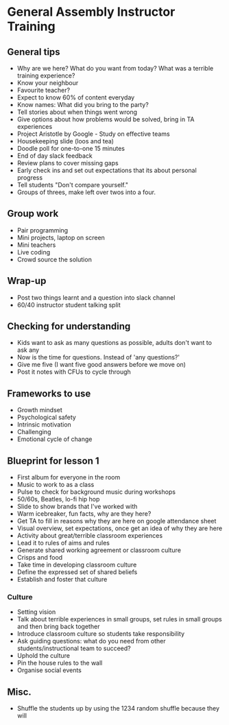 # General Assembly Instructor Training


## General tips
- Why are we here? What do you want from today? What was a terrible training experience?
- Know your neighbour
- Favourite teacher?
- Expect to know 60% of content everyday
- Know names: What did you bring to the party?
- Tell stories about when things went wrong
- Give options about how problems would be solved, bring in TA experiences
- Project Aristotle by Google - Study on effective teams
- Housekeeping slide (loos and tea)
- Doodle poll for one-to-one 15 minutes
- End of day slack feedback
- Review plans to cover missing gaps
- Early check ins and set out expectations that its about personal progress
- Tell students "Don't compare yourself."
- Groups of threes, make left over twos into a four.

## Group work
- Pair programming
- Mini projects, laptop on screen
- Mini teachers
- Live coding
- Crowd source the solution

## Wrap-up
- Post two things learnt and a question into slack channel
- 60/40 instructor student talking split

## Checking for understanding
- Kids want to ask as many questions as possible, adults don't want to ask any
- Now is the time for questions. Instead of 'any questions?'
- Give me five (I want five good answers before we move on)
- Post it notes with CFUs to cycle through

## Frameworks to use
- Growth mindset
- Psychological safety
- Intrinsic motivation
- Challenging
- Emotional cycle of change

## Blueprint for lesson 1
- First album for everyone in the room
- Music to work to as a class
- Pulse to check for background music during workshops
- 50/60s, Beatles, lo-fi hip hop
- Slide to show brands that I've worked with
- Warm icebreaker, fun facts, why are they here?
- Get TA to fill in reasons why they are here on google attendance sheet
- Visual overview, set expectations, once get an idea of why they are here
- Activity about great/terrible classroom experiences
 - Lead it to rules of aims and rules
 - Generate shared working agreement or classroom culture
 - Crisps and food
- Take time in developing classroom culture
 - Define the expressed set of shared beliefs
 - Establish and foster that culture

### Culture
- Setting vision
 - Talk about terrible experiences in small groups, set rules in small groups and then bring back together
- Introduce classroom culture so students take responsibility
 - Ask guiding questions: what do you need from other students/instructional team to succeed?
- Uphold the culture  
 - Pin the house rules to the wall
 - Organise social events

## Misc.
- Shuffle the students up by using the 1234 random shuffle because they will
